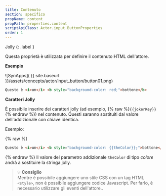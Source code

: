 ```yaml
---
title: Contenuto
section: specifico
propName: content
propPath: properties.content
scriptApiClass: Actor.input.ButtonProperties
order: 1
---
```


Jolly
{: .label }

Questa proprietà è utilizzata per definire il contenuto HTML dell'attore.

**Esempio**

<div class="code-example" markdown="1">

![SynApps]( {{ site.baseurl }}/assets/concepts/actor/input_button/button01.png)

</div>


```html
Questo è <i>un</i> <b style="background-color: red;">bottone</b>
```


**Caratteri Jolly**

È possibile inserire dei caratteri jolly (ad esempio, {% raw %}`{{jokerKey}}`{% endraw %}) nel contenuto. Questi saranno sostituiti dal valore dell'addizionale con chiave identica.

Esempio:

{% raw %}
```html
Questo è <i>un</i> <b style="background-color: {{theColor}};">bottone</b>.

```
{% endraw %}
Il valore del parametro addizionale `theColor` di tipo *colore* andrà a sostituire la stringa jolly.



> 💡 **Consiglio**<br>
> Mentre è possibile aggiungere uno stile CSS con un tag HTML `<style>`, non è possibile aggiungere codice Javascript.
> Per farlo, è necessario utilizzare gli eventi dell'attore..

